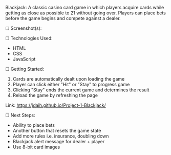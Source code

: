 Blackjack: A classic casino card game in which players acquire cards while getting as close as possible to 21 without going over. Players can place bets before the game begins and compete against a dealer.

☐ Screenshot(s):

☐ Technologies Used: 
- HTML 
- CSS
- JavaScript

☐ Getting Started:

1. Cards are automatically dealt upon loading the game
2. Player can click either "Hit" or "Stay" to progress game
3. Clicking "Stay" ends the current game and determines the result
4. Reload the game by refreshing the page

  Link: https://jdaih.github.io/Project-1-Blackjack/

☐ Next Steps: 
- Ability to place bets
- Another button that resets the game state
- Add more rules i.e. insurance, doubling down
- Blackjack alert message for dealer + player
- Use 8-bit card images
